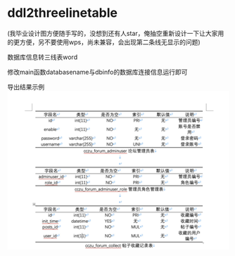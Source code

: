 # ddl2threelinetable
(我毕业设计图方便随手写的，没想到还有人star，俺抽空重新设计一下让大家用的更方便，另不要使用wps，尚未兼容，会出现第二条线无显示的问题)

数据库信息转三线表word

修改main函数databasename与dbinfo的数据库连接信息运行即可

导出结果示例
![](shili.png)